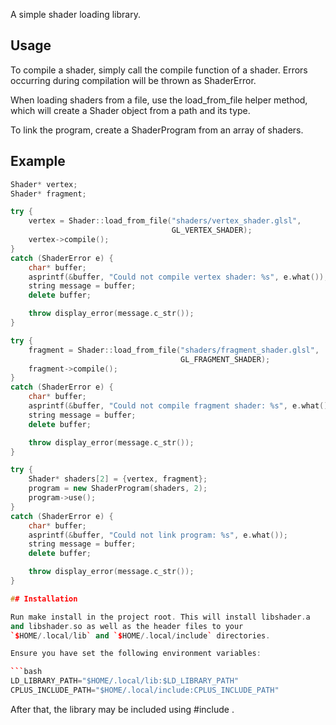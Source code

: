 A simple shader loading library.

## Usage

To compile a shader, simply call the compile function of a
shader. Errors occurring during compilation will be thrown as
ShaderError.

When loading shaders from a file, use the load_from_file helper
method, which will create a Shader object from a path and its type.

To link the program, create a ShaderProgram from an array of shaders.

## Example

```C++
Shader* vertex;
Shader* fragment;

try {
    vertex = Shader::load_from_file("shaders/vertex_shader.glsl",
                                    GL_VERTEX_SHADER);
    vertex->compile();
}
catch (ShaderError e) {
    char* buffer;
    asprintf(&buffer, "Could not compile vertex shader: %s", e.what());
    string message = buffer;
    delete buffer;

    throw display_error(message.c_str());
}

try {
    fragment = Shader::load_from_file("shaders/fragment_shader.glsl",
                                      GL_FRAGMENT_SHADER);
    fragment->compile();
}
catch (ShaderError e) {
    char* buffer;
    asprintf(&buffer, "Could not compile fragment shader: %s", e.what());
    string message = buffer;
    delete buffer;

    throw display_error(message.c_str());
}

try {
    Shader* shaders[2] = {vertex, fragment};
    program = new ShaderProgram(shaders, 2);
    program->use();
}
catch (ShaderError e) {
    char* buffer;
    asprintf(&buffer, "Could not link program: %s", e.what());
    string message = buffer;
    delete buffer;

    throw display_error(message.c_str());
}

## Installation

Run make install in the project root. This will install libshader.a
and libshader.so as well as the header files to your
`$HOME/.local/lib` and `$HOME/.local/include` directories.

Ensure you have set the following environment variables:

```bash
LD_LIBRARY_PATH="$HOME/.local/lib:$LD_LIBRARY_PATH"
CPLUS_INCLUDE_PATH="$HOME/.local/include:CPLUS_INCLUDE_PATH"
```

After that, the library may be included using #include <libshader>.
